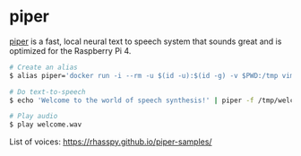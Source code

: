 piper
=====

[piper][1] is a fast, local neural text to speech system that sounds great and is optimized for the Raspberry Pi 4.

```bash
# Create an alias
$ alias piper='docker run -i --rm -u $(id -u):$(id -g) -v $PWD:/tmp vimagick/piper'

# Do text-to-speech
$ echo 'Welcome to the world of speech synthesis!' | piper -f /tmp/welcome.wav

# Play audio
$ play welcome.wav
```

List of voices: https://rhasspy.github.io/piper-samples/

[1]: https://github.com/rhasspy/piper
